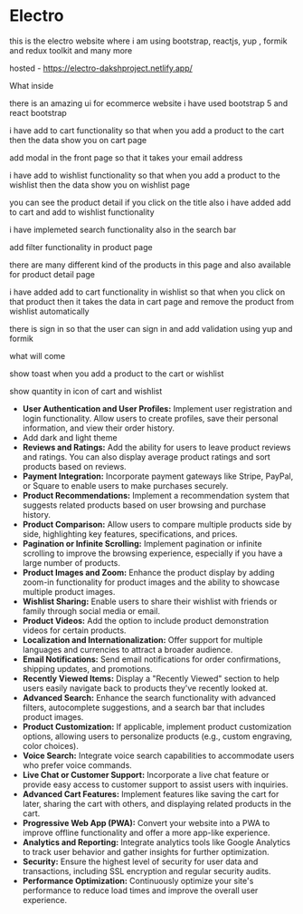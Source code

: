 # Electro
this is the electro website where i am using bootstrap, reactjs, yup , formik and redux toolkit and many more

hosted - https://electro-dakshproject.netlify.app/

What inside

there is an amazing ui for ecommerce website i have used bootstrap 5 and react bootstrap

i have add to cart functionality so that when you add a product to the cart then the data show you on cart page

add modal in the front page so that it takes your email address

i have add to wishlist functionality so that when you add a product to the wishlist then the data show you on wishlist page

you can see the product detail if you click on the title also i have added add to cart and add to wishlist functionality

i have implemeted search functionality also in the search bar

add filter functionality in product page

there are many different kind of the products in this page and also available for product detail page

i have added add to cart functionality in wishlist so that when you click on that product then it takes the data in cart page and remove the product from wishlist automatically

there is sign in so that the user can sign in and add validation using yup and formik 

what will come

show toast when you add a product to the cart or wishlist

show quantity in icon of cart and wishlist

- **User Authentication and User Profiles:** Implement user registration and login functionality. Allow users to create profiles, save their personal information, and view their order history.
- Add dark and light theme
- **Reviews and Ratings:** Add the ability for users to leave product reviews and ratings. You can also display average product ratings and sort products based on reviews.
- **Payment Integration:** Incorporate payment gateways like Stripe, PayPal, or Square to enable users to make purchases securely.
- **Product Recommendations:** Implement a recommendation system that suggests related products based on user browsing and purchase history.
- **Product Comparison:** Allow users to compare multiple products side by side, highlighting key features, specifications, and prices.
- **Pagination or Infinite Scrolling:** Implement pagination or infinite scrolling to improve the browsing experience, especially if you have a large number of products.
- **Product Images and Zoom:** Enhance the product display by adding zoom-in functionality for product images and the ability to showcase multiple product images.
- **Wishlist Sharing:** Enable users to share their wishlist with friends or family through social media or email.
- **Product Videos:** Add the option to include product demonstration videos for certain products.
- **Localization and Internationalization:** Offer support for multiple languages and currencies to attract a broader audience.
- **Email Notifications:** Send email notifications for order confirmations, shipping updates, and promotions.
- **Recently Viewed Items:** Display a "Recently Viewed" section to help users easily navigate back to products they've recently looked at.
- **Advanced Search:** Enhance the search functionality with advanced filters, autocomplete suggestions, and a search bar that includes product images.
- **Product Customization:** If applicable, implement product customization options, allowing users to personalize products (e.g., custom engraving, color choices).
- **Voice Search:** Integrate voice search capabilities to accommodate users who prefer voice commands.
- **Live Chat or Customer Support:** Incorporate a live chat feature or provide easy access to customer support to assist users with inquiries.
- **Advanced Cart Features:** Implement features like saving the cart for later, sharing the cart with others, and displaying related products in the cart.
- **Progressive Web App (PWA):** Convert your website into a PWA to improve offline functionality and offer a more app-like experience.
- **Analytics and Reporting:** Integrate analytics tools like Google Analytics to track user behavior and gather insights for further optimization.
- **Security:** Ensure the highest level of security for user data and transactions, including SSL encryption and regular security audits.
- **Performance Optimization:** Continuously optimize your site's performance to reduce load times and improve the overall user experience.
